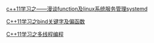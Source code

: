 
[c++11学习之——漫谈function及linux系统服务管理systemd](http://note.youdao.com/noteshare?id=e1e0cccbd245a8b961e59d04508e43c0&sub=07A2A786C6E34B608C93A8CF0404EA75)

[C++11学习之bind关键字及偏函数](http://note.youdao.com/noteshare?id=a9b50f166a6a8483c97419677d0b3845&sub=5427F359A6164A9FB264EC220961D715)

[C++11学习之多线程编程](http://note.youdao.com/noteshare?id=48778a55497e25dd6f2928803f0b7575&sub=4E8BE23D17AA47D19AFC533954AE652F)
